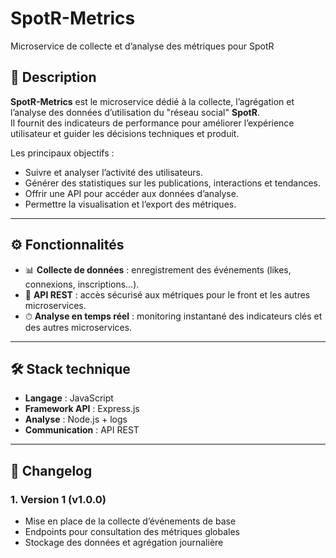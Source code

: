 # SpotR-Metrics  
Microservice de collecte et d’analyse des métriques pour SpotR

## 📌 Description  
**SpotR-Metrics** est le microservice dédié à la collecte, l’agrégation et l’analyse des données d’utilisation du "réseau social" **SpotR**.  
Il fournit des indicateurs de performance pour améliorer l’expérience utilisateur et guider les décisions techniques et produit.  

Les principaux objectifs :  
- Suivre et analyser l’activité des utilisateurs.  
- Générer des statistiques sur les publications, interactions et tendances.  
- Offrir une API pour accéder aux données d’analyse.  
- Permettre la visualisation et l’export des métriques.  

---

## ⚙️ Fonctionnalités  
- 📊 **Collecte de données** : enregistrement des événements (likes, connexions, inscriptions…).
- 📡 **API REST** : accès sécurisé aux métriques pour le front et les autres microservices.  
- ⏱ **Analyse en temps réel** : monitoring instantané des indicateurs clés et des autres microservices.  

---

## 🛠️ Stack technique  
- **Langage** : JavaScript  
- **Framework API** : Express.js 
- **Analyse** : Node.js + logs
- **Communication** : API REST  

---

## 🚀 Changelog  

### 1. Version 1 (v1.0.0)
- Mise en place de la collecte d’événements de base  
- Endpoints pour consultation des métriques globales  
- Stockage des données et agrégation journalière  
